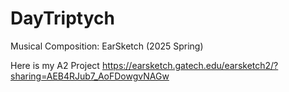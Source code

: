 # DayTriptych
Musical Composition: EarSketch (2025 Spring)

Here is my A2 Project
https://earsketch.gatech.edu/earsketch2/?sharing=AEB4RJub7_AoFDowgvNAGw
